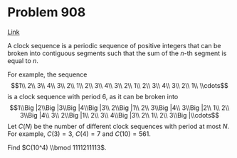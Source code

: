 # Problem 908

[Link](https://projecteuler.net/problem=908)

A clock sequence is a periodic sequence of positive integers that can be broken into contiguous segments such that the sum of the $n$-th segment is equal to $n$.

For example, the sequence $$1\\ 2\\ 3\\ 4\\ 3\\ 2\\ 1\\ 2\\ 3\\ 4\\ 3\\ 2\\ 1\\ 2\\ 3\\ 4\\ 3\\ 2\\ 1\\ \\cdots$$ is a clock sequence with period $6$, as it can be broken into $$1\\Big |2\\Big |3\\Big |4\\Big |3\\ 2\\Big |1\\ 2\\ 3\\Big |4\\ 3\\Big |2\\ 1\\ 2\\ 3\\Big |4\\ 3\\ 2\\Big |1\\ 2\\ 3\\ 4\\Big |3\\ 2\\ 1\\ 2\\ 3\\Big |\\cdots$$ Let $C(N)$ be the number of different clock sequences with period at most $N$. For example, $C(3) = 3$, $C(4) = 7$ and $C(10) = 561$.

Find $C(10^4) \\bmod 1111211113$.
